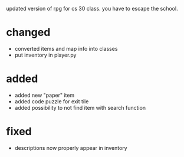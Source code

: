 updated version of rpg for cs 30 class. you have to escape the school.

# changed
- converted items and map info into classes
- put inventory in player.py

# added
- added new "paper" item
- added code puzzle for exit tile
- added possibility to not find item with search function

# fixed
- descriptions now properly appear in inventory
